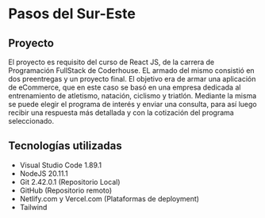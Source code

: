 # Pasos del Sur-Este

## Proyecto

El proyecto es requisito del curso de React JS, de la carrera de Programación FullStack de Coderhouse. EL armado del mismo consistió en dos preentregas y un proyecto final.
El objetivo era de armar una aplicación de eCommerce, que en este caso se basó en una empresa dedicada al entrenamiento de atletismo, natación, ciclismo y triatlón. Mediante la misma se puede elegir el programa de interés y enviar una consulta, para así luego recibir una respuesta más detallada y con la cotización del programa seleccionado.

## Tecnologías utilizadas

- Visual Studio Code 1.89.1
- NodeJS 20.11.1
- Git 2.42.0.1 (Repositorio Local)
- GitHub (Repositorio remoto)
- Netlify.com y Vercel.com (Plataformas de deployment)
- Tailwind
